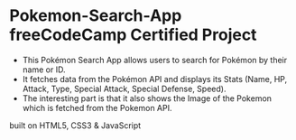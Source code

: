 # Pokemon-Search-App freeCodeCamp Certified Project
* This Pokémon Search App allows users to search for Pokémon by their name or ID.
* It fetches data from the Pokémon API and displays its Stats (Name, HP, Attack, Type, Special Attack, Special Defense, Speed).
* The interesting part is that it also shows the Image of the Pokemon which is fetched from the Pokemon API.

built on HTML5, CSS3 & JavaScript
